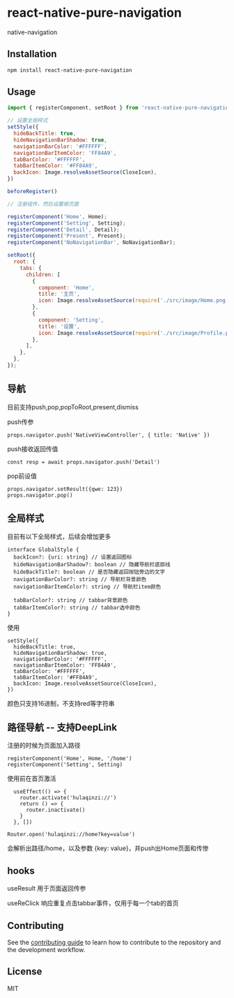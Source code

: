 # react-native-pure-navigation

native-navigation

## Installation

```sh
npm install react-native-pure-navigation
```

## Usage

```js
import { registerComponent, setRoot } from 'react-native-pure-navigation';

// 设置全局样式
setStyle({
  hideBackTitle: true,
  hideNavigationBarShadow: true,
  navigationBarColor: '#FFFFFF',
  navigationBarItemColor: 'FF84A9',
  tabBarColor: '#FFFFFF',
  tabBarItemColor: '#FF84A9',
  backIcon: Image.resolveAssetSource(CloseIcon),
})

beforeRegister()

// 注册组件，然后设置根页面

registerComponent('Home', Home);
registerComponent('Setting', Setting);
registerComponent('Detail', Detail);
registerComponent('Present', Present);
registerComponent('NoNavigationBar', NoNavigationBar);

setRoot({
  root: {
    tabs: {
      children: [
        {
          component: 'Home',
          title: '主页',
          icon: Image.resolveAssetSource(require('./src/image/Home.png')),
        },
        {
          component: 'Setting',
          title: '设置',
          icon: Image.resolveAssetSource(require('./src/image/Profile.png')),
        },
      ],
    },
  },
});
```

## 导航

目前支持push,pop,popToRoot,present,dismiss

push传参
```
props.navigator.push('NativeViewController', { title: 'Native' })
```

push接收返回传值
```
const resp = await props.navigator.push('Detail')
```

pop前设值
```
props.navigator.setResult({qwe: 123})
props.navigator.pop()
```

## 全局样式
目前有以下全局样式，后续会增加更多
```
interface GlobalStyle {
  backIcon?: {uri: string} // 设置返回图标
  hideNavigationBarShadow?: boolean // 隐藏导航栏底部线
  hideBackTitle?: boolean // 是否隐藏返回按钮旁边的文字
  navigationBarColor?: string // 导航栏背景颜色
  navigationBarItemColor?: string // 导航栏item颜色

  tabBarColor?: string // tabbar背景颜色
  tabBarItemColor?: string // tabbar选中颜色
}
```

使用
```
setStyle({
  hideBackTitle: true,
  hideNavigationBarShadow: true,
  navigationBarColor: '#FFFFFF',
  navigationBarItemColor: 'FF84A9',
  tabBarColor: '#FFFFFF',
  tabBarItemColor: '#FF84A9',
  backIcon: Image.resolveAssetSource(CloseIcon),
})
```

颜色只支持16进制，不支持red等字符串

## 路径导航 -- 支持DeepLink

注册的时候为页面加入路径
```
registerComponent('Home', Home, '/home')
registerComponent('Setting', Setting)
```

使用前在首页激活
```
  useEffect(() => {
    router.activate('hulaqinzi://')
    return () => {
      router.inactivate()
    }
  }, [])
```

```
Router.open('hulaqinzi://home?key=value')
```
会解析出路径/home，以及参数 {key: value}，并push出Home页面和传惨

## hooks

useResult 
用于页面返回传参

useReClick
响应重复点击tabbar事件，仅用于每一个tab的首页


## Contributing

See the [contributing guide](CONTRIBUTING.md) to learn how to contribute to the repository and the development workflow.

## License

MIT
